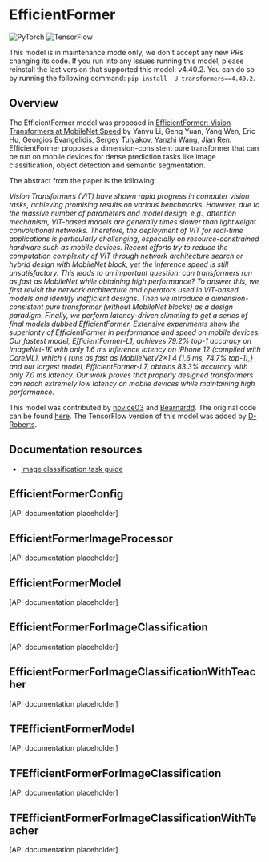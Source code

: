 <!--Copyright 2022 The HuggingFace Team. All rights reserved.

Licensed under the Apache License, Version 2.0 (the "License"); you may not use this file except in compliance with
the License. You may obtain a copy of the License at

http://www.apache.org/licenses/LICENSE-2.0

Unless required by applicable law or agreed to in writing, software distributed under the License is distributed on
an "AS IS" BASIS, WITHOUT WARRANTIES OR CONDITIONS OF ANY KIND, either express or implied. See the License for the
specific language governing permissions and limitations under the License.

⚠️ Note that this file is in Markdown but contain specific syntax for our doc-builder (similar to MDX) that may not be
rendered properly in your Markdown viewer.

-->

# EfficientFormer

<div class="flex flex-wrap space-x-1">
<img alt="PyTorch" src="https://img.shields.io/badge/PyTorch-DE3412?style=flat&logo=pytorch&logoColor=white">
<img alt="TensorFlow" src="https://img.shields.io/badge/TensorFlow-FF6F00?style=flat&logo=tensorflow&logoColor=white">
</div>

<Tip warning={true}>

This model is in maintenance mode only, we don't accept any new PRs changing its code.
If you run into any issues running this model, please reinstall the last version that supported this model: v4.40.2.
You can do so by running the following command: `pip install -U transformers==4.40.2`.

</Tip>

## Overview

The EfficientFormer model was proposed in [EfficientFormer: Vision Transformers at MobileNet Speed](https://arxiv.org/abs/2206.01191)
by Yanyu Li, Geng Yuan, Yang Wen, Eric Hu, Georgios Evangelidis, Sergey Tulyakov, Yanzhi Wang, Jian Ren.  EfficientFormer proposes a
dimension-consistent pure transformer that can be run on mobile devices for dense prediction tasks like image classification, object
detection and semantic segmentation.

The abstract from the paper is the following:

*Vision Transformers (ViT) have shown rapid progress in computer vision tasks, achieving promising results on various benchmarks.
However, due to the massive number of parameters and model design, e.g., attention mechanism, ViT-based models are generally
times slower than lightweight convolutional networks. Therefore, the deployment of ViT for real-time applications is particularly
challenging, especially on resource-constrained hardware such as mobile devices. Recent efforts try to reduce the computation
complexity of ViT through network architecture search or hybrid design with MobileNet block, yet the inference speed is still
unsatisfactory. This leads to an important question: can transformers run as fast as MobileNet while obtaining high performance?
To answer this, we first revisit the network architecture and operators used in ViT-based models and identify inefficient designs.
Then we introduce a dimension-consistent pure transformer (without MobileNet blocks) as a design paradigm.
Finally, we perform latency-driven slimming to get a series of final models dubbed EfficientFormer.
Extensive experiments show the superiority of EfficientFormer in performance and speed on mobile devices.
Our fastest model, EfficientFormer-L1, achieves 79.2% top-1 accuracy on ImageNet-1K with only 1.6 ms inference latency on
iPhone 12 (compiled with CoreML), which { runs as fast as MobileNetV2×1.4 (1.6 ms, 74.7% top-1),} and our largest model,
EfficientFormer-L7, obtains 83.3% accuracy with only 7.0 ms latency. Our work proves that properly designed transformers can
reach extremely low latency on mobile devices while maintaining high performance.*

This model was contributed by [novice03](https://huggingface.co/novice03) and [Bearnardd](https://huggingface.co/Bearnardd).
The original code can be found [here](https://github.com/snap-research/EfficientFormer). The TensorFlow version of this model was added by [D-Roberts](https://huggingface.co/D-Roberts).

## Documentation resources

- [Image classification task guide](../tasks/image_classification)

## EfficientFormerConfig

[API documentation placeholder]

## EfficientFormerImageProcessor

[API documentation placeholder]

<frameworkcontent>
<pt>

## EfficientFormerModel

[API documentation placeholder]

## EfficientFormerForImageClassification

[API documentation placeholder]

## EfficientFormerForImageClassificationWithTeacher

[API documentation placeholder]

</pt>
<tf>

## TFEfficientFormerModel

[API documentation placeholder]

## TFEfficientFormerForImageClassification

[API documentation placeholder]

## TFEfficientFormerForImageClassificationWithTeacher

[API documentation placeholder]

</tf>
</frameworkcontent>
